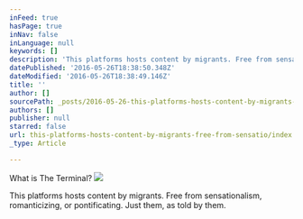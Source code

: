 ```yaml
---
inFeed: true
hasPage: true
inNav: false
inLanguage: null
keywords: []
description: 'This platforms hosts content by migrants. Free from sensationalism, romanticizing, or pontificating. Just them, as told by them.'
datePublished: '2016-05-26T18:38:50.348Z'
dateModified: '2016-05-26T18:38:49.146Z'
title: ''
author: []
sourcePath: _posts/2016-05-26-this-platforms-hosts-content-by-migrants-free-from-sensatio.md
authors: []
publisher: null
starred: false
url: this-platforms-hosts-content-by-migrants-free-from-sensatio/index.html
_type: Article

---
```

What is The Terminal?
![](https://the-grid-user-content.s3-us-west-2.amazonaws.com/f4b5d85b-5d65-4058-9a0e-30972706b838.jpg)

This platforms hosts content by migrants. Free from sensationalism, romanticizing, or pontificating. Just them, as told by them.